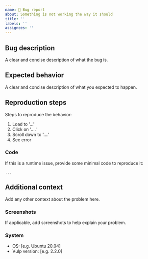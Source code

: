 ```yaml
---
name: 🐞 Bug report
about: Something is not working the way it should
title: ''
labels: ''
assignees: ''
---
```


## Bug description

A clear and concise description of what the bug is.

## Expected behavior

A clear and concise description of what you expected to happen.

## Reproduction steps

Steps to reproduce the behavior:

1. Load to '...'
2. Click on '....'
3. Scroll down to '....'
4. See error

### Code

If this is a runtime issue, provide some minimal code to reproduce it:

```
...
```

## Additional context

Add any other context about the problem here.

### Screenshots

If applicable, add screenshots to help explain your problem.

### System

- OS: [e.g. Ubuntu 20.04]
- Vulp version: [e.g. 2.2.0]
